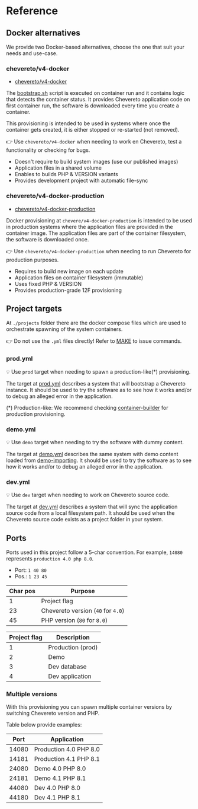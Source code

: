 # Reference

## Docker alternatives

We provide two Docker-based alternatives, choose the one that suit your needs and use-case.

### chevereto/v4-docker

* [chevereto/v4-docker](https://github.com/chevereto/v4-docker)

The [bootstrap.sh](../scripts/bootstrap.sh) script is executed on container run and it contains logic that detects the container status. It provides Chevereto application code on first container run, the software is downloaded every time you create a container.

This provisioning is intended to be used in systems where once the container gets created, it is either stopped or re-started (not removed).

👉 Use `chevereto/v4-docker` when needing to work en Chevereto, test a functionality or checking for bugs.

* Doesn't require to build system images (use our published images)
* Application files in a shared volume
* Enables to builds PHP & VERSION variants
* Provides development project with automatic file-sync

### chevereto/v4-docker-production

* [chevereto/v4-docker-production](https://github.com/chevereto/v4-docker-production)

Docker provisioning at `chevere/v4-docker-production` is intended to be used in production systems where the application files are provided in the container image. The application files are part of the container filesystem, the software is downloaded once.

👉 Use `chevereto/v4-docker-production` when needing to run Chevereto for production purposes.

* Requires to build new image on each update
* Application files on container filesystem (immutable)
* Uses fixed PHP & VERSION
* Provides production-grade 12F provisioning

## Project targets

At `./projects` folder there are the docker compose files which are used to orchestrate spawning of the system containers.

👉 Do not use the `.yml` files directly! Refer to [MAKE](MAKE.md) to issue commands.

### prod.yml

💡 Use `prod` target when needing to spawn a production-like(*) provisioning.

The target at [prod.yml](../projects/prod.yml) describes a system that will bootstrap a Chevereto instance. It should be used to try the software as to see how it works and/or to debug an alleged error in the application.

(*) Production-like: We recommend checking [container-builder](https://github.com/chevereto/container-builder) for production provisioning.

### demo.yml

💡 Use `demo` target when needing to try the software with dummy content.

The target at [demo.yml](../projects/demo.yml) describes the same system  with demo content loaded from [demo-importing](https://github.com/chevereto/demo-importing). It should be used to try the software as to see how it works and/or to debug an alleged error in the application.

### dev.yml

💡 Use `dev` target when needing to work on Chevereto source code.

The target at [dev.yml](../projects/dev.yml) describes a system that will sync the application source code from a local filesystem path. It should be used when the Chevereto source code exists as a project folder in your system.

## Ports

Ports used in this project follow a 5-char convention. For example, `14080` represents `production 4.0 php 8.0`.

* Port: `1 40 80`
* Pos.: `1 23 45`

| Char pos | Purpose                            |
| -------- | ---------------------------------- |
| 1        | Project flag                       |
| 23       | Chevereto version (`40` for `4.0`) |
| 45       | PHP version (`80` for `8.0`)       |

| Project flag | Description       |
| ------------ | ----------------- |
| 1            | Production (prod) |
| 2            | Demo              |
| 3            | Dev database      |
| 4            | Dev application   |

### Multiple versions

With this provisioning you can spawn multiple container versions by switching Chevereto version and PHP.

Table below provide examples:

| Port  | Application            |
| ----- | ---------------------- |
| 14080 | Production 4.0 PHP 8.0 |
| 14181 | Production 4.1 PHP 8.1 |
| 24080 | Demo 4.0 PHP 8.0       |
| 24181 | Demo 4.1 PHP 8.1       |
| 44080 | Dev 4.0 PHP 8.0        |
| 44180 | Dev 4.1 PHP 8.1        |
